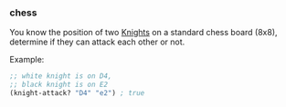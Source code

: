 ### chess

You know the position of two
[Knights](https://en.wikipedia.org/wiki/Knight_%28chess%29) on a standard chess
board (8x8), determine if they can attack each other or not.

Example: 
```clojure
;; white knight is on D4, 
;; black knight is on E2
(knight-attack? "D4" "e2") ; true
```
